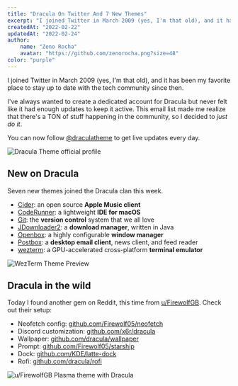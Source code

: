 ```yaml
---
title: "Dracula On Twitter And 7 New Themes"
excerpt: "I joined Twitter in March 2009 (yes, I'm that old), and it has been my favorite place to stay up to date with the tech community since then."
createdAt: "2022-02-22"
updatedAt: "2022-02-24"
author:
    name: "Zeno Rocha"
    avatar: "https://github.com/zenorocha.png?size=48"
color: "purple"
---
```


I joined Twitter in March 2009 (yes, I'm that old), and it has been my favorite place to stay up to date with the tech community since then.

I've always wanted to create a dedicated account for Dracula but never felt like it had enough updates to keep it active. This email list made me realize that there's a TON of stuff happening in the community, so I decided to *just do it*.

You can now follow [@draculatheme](https://twitter.com/draculatheme) to get live updates every day.

![Dracula Theme official profile](/static/img/blog/dracula-on-twitter-and-7-new-themes-a.png)

## New on Dracula

Seven new themes joined the Dracula clan this week.

- [Cider](/foot-terminal): an open source **Apple Music client**
- [CodeRunner](/foot-terminal): a lightweight **IDE for macOS**
- [Git](/foot-terminal): the **version control** system that we all love
- [JDownloader2](/foot-terminal): a **download manager**, written in Java
- [Openbox](/foot-terminal): a highly configurable **window manager**
- [Postbox](/foot-terminal): a **desktop email client**, news client, and feed reader
- [wezterm](/foot-terminal): a GPU-accelerated cross-platform **terminal emulator**

![WezTerm Theme Preview](/static/img/blog/dracula-on-twitter-and-7-new-themes-b.png)

## Dracula in the wild

Today I found another gem on Reddit, this time from [u/FirewolfGB](https://www.reddit.com/r/unixporn/comments/srlgdg/plasma_dracula_i_like_the_new_kde_blur_a_lot/). Check out their setup:

- Neofetch config: [github.com/Firewolf05/neofetch](https://github.com/Firewolf05/neofetch)
- Discord customization: [github.com/x6r/dracula](https://github.com/x6r/dracula)
- Wallpaper: [github.com/dracula/wallpaper](https://github.com/dracula/wallpaper)
- Prompt: [github.com/Firewolf05/starship](https://github.com/Firewolf05/starship)
- Dock: [github.com/KDE/latte-dock](https://github.com/KDE/latte-dock)
- Rofi: [github.com/dracula/rofi](https://github.com/dracula/rofi)

![u/FirewolfGB Plasma theme with Dracula](/static/img/blog/dracula-on-twitter-and-7-new-themes-c.png)
